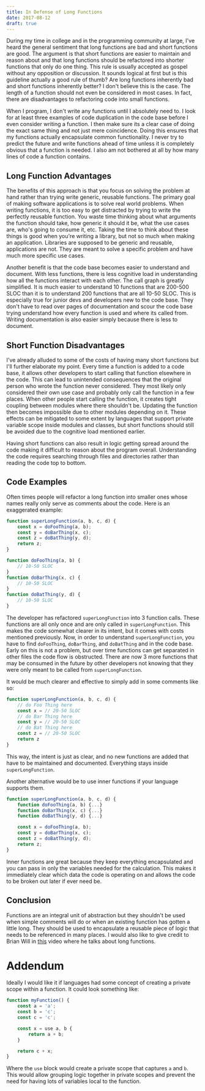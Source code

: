 ```yaml
---
title: In Defense of Long Functions
date: 2017-08-12
draft: true
---
```


During my time in college and in the programming community at large, I've heard the general sentiment that long functions are bad and short functions are good.
The argument is that short functions are easier to maintain and reason about and that long functions should be refactored into shorter functions that only do one thing.
This rule is usually accepted as gospel without any opposition or discussion.
It sounds logical at first but is this guideline actually a good rule of thumb?
Are long functions inherently bad and short functions inherently better?
I don't believe this is the case.
The length of a function should not even be considered in most cases.
In fact, there are disadvantages to refactoring code into small functions.

When I program, I don't write any functions until I absolutely need to.
I look for at least three examples of code duplication in the code base before I even consider writing a function.
I then make sure its a clear case of doing the exact same thing and not just mere coincidence.
Doing this ensures that my functions actually encapsulate common functionality.
I never try to predict the future and write functions ahead of time unless it is completely obvious that a function is needed.
I also am not bothered at all by how many lines of code a function contains.

## Long Function Advantages
The benefits of this approach is that you focus on solving the problem at hand rather than trying write generic, reusable functions.
The primary goal of making software applications is to solve real world problems.
When writing functions, it is too easy to get distracted by trying to write the perfectly reusable function.
You waste time thinking about what arguments the function should take, how generic it should it be, what the use cases are, who's going to consume it, etc.
Taking the time to think about these things is good when you're writing a library, but not so much when making an application.
Libraries are supposed to be generic and reusable, applications are not.
They are meant to solve a specific problem and have much more specific use cases.

Another benefit is that the code base becomes easier to understand and document.
With less functions, there is less cognitive load in understanding how all the functions interact with each other.
The call graph is greatly simplified.
It is much easier to understand 10 functions that are 200-500 SLOC than it is to understand 200 functions that are all 10-50 SLOC.
This is especially true for junior devs and developers new to the code base.
They don't have to read over pages of documentation and scour the code base trying understand how every function is used and where its called from.
Writing documentation is also easier simply because there is less to document.

## Short Function Disadvantages
I've already alluded to some of the costs of having many short functions but I'll further elaborate my point.
Every time a function is added to a code base, it allows other developers to start calling that function elsewhere in the code.
This can lead to unintended consequences that the original person who wrote the function never considered.
They most likely only considered their own use case and probably only call the function in a few places.
When other people start calling the function, it creates tight coupling between modules where there shouldn't be.
Updating the function then becomes impossible due to other modules depending on it.
These effects can be mitigated to some extent by languages that support private variable scope inside modules and classes, but short functions should still be avoided due to the cognitive load mentioned earlier.

Having short functions can also result in logic getting spread around the code making it difficult to reason about the program overall.
Understanding the code requires searching through files and directories rather than reading the code top to bottom.

## Code Examples
Often times people will refactor a long function into smaller ones whose names really only serve as comments about the code.
Here is an exaggerated example:

```javascript
function superLongFunction(a, b, c, d) {
	const x = doFooThing(a, b);	
	const y = doBarThing(x, c);
	const z = doBatThing(y, d);
	return z;
}

function doFooThing(a, b) {
	// 10-50 SLOC
}
function doBarThing(x, c) {
	// 10-50 SLOC
}
function doBatThing(y, d) {
	// 10-50 SLOC
}
```

The developer has refactored `superLongFunction` into 3 function calls.
These functions are all only once and are only called in `superLongFunction`.
This makes the code somewhat clearer in its intent, but it comes with costs mentioned previously.
Now, in order to understand `superLongFunction`, you have to find `doFooThing`, `doBarThing`, and `doBatThing` and in the code base.
Early on this is not a problem, but over time functions can get separated in other files the code flow is obstructed.
There are now 3 more functions that may be consumed in the future by other developers not knowing that they were only meant to be called from `superLongFunction`.

It would be much clearer and effective to simply add in some comments like so:

```javascript
function superLongFunction(a, b, c, d) {
	// do Foo Thing here
	const x = // 20-50 SLOC
	// do Bar Thing here
	const y = // 20-50 SLOC
	// do Bat Thing here
	const z = // 20-50 SLOC
	return z
}
```

This way, the intent is just as clear, and no new functions are added that have to be maintained and documented.
Everything stays inside `superLongFunction`.

Another alternative would be to use inner functions if your language supports them.

```javascript
function superLongFunction(a, b, c, d) {
	function doFooThing(a, b) {...}
	function doBarThing(x, c) {...}
	function doBatThing(y, d) {...}

	const x = doFooThing(a, b);	
	const y = doBarThing(x, c);
	const z = doBatThing(y, d);
	return z;
}
```

Inner functions are great because they keep everything encapsulated and you can pass in only the variables needed for the calculation.
This makes it immediately clear which data the code is operating on and allows the code to be broken out later if ever need be.

## Conclusion
Functions are an integral unit of abstraction but they shouldn't be used when simple comments will do or when an existing function has gotten a little long.
They should be used to encapsulate a reusable piece of logic that needs to be referenced in many places.
I would also like to give credit to Brian Will in [this](https://youtu.be/QM1iUe6IofM?t=2235) video where he talks about long functions.

# Addendum
Ideally I would like it if languages had some concept of creating a private scope within a function.
It could look something like:

```javascript
function myFunction() {
	const a = 'a';
	const b = 'c';
	const c = 'c';

	const x = use a, b {
		return a + b;
	}

	return c + x;
}
```

Where the `use` block would create a private scope that captures `a` and `b`.
This would allow grouping logic together in private scopes and prevent the need for having lots of variables local to the function.